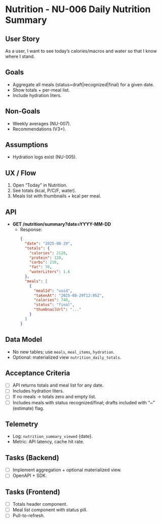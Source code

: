 # Nutrition - NU-006 Daily Nutrition Summary

## User Story

As a user, I want to see today’s calories/macros and water so that I know where I stand.

## Goals

- Aggregate all meals (status=draft|recognized|final) for a given date.
- Show totals + per-meal list.
- Include hydration liters.

## Non-Goals

- Weekly averages (NU-007).
- Recommendations (V3+).

## Assumptions

- Hydration logs exist (NU-005).

## UX / Flow

1. Open “Today” in Nutrition.
2. See totals (kcal, P/C/F, water).
3. Meals list with thumbnails + kcal per meal.

## API

- **GET /nutrition/summary?date=YYYY-MM-DD**
  - Response:
    ```json
    {
      "date": "2025-08-29",
      "totals": {
        "calories": 2120,
        "protein": 120,
        "carbs": 210,
        "fat": 70,
        "waterLiters": 1.6
      },
      "meals": [
        {
          "mealId": "uuid",
          "takenAt": "2025-08-29T12:05Z",
          "calories": 740,
          "status": "final",
          "thumbnailUrl": "..."
        }
      ]
    }
    ```

## Data Model

- No new tables; use `meals`, `meal_items`, `hydration`.
- Optional: materialized view `nutrition_daily_totals`.

## Acceptance Criteria

- [ ] API returns totals and meal list for any date.
- [ ] Includes hydration liters.
- [ ] If no meals → totals zero and empty list.
- [ ] Includes meals with status recognized/final; drafts included with “~” (estimate) flag.

## Telemetry

- Log: `nutrition_summary_viewed` {date}.
- Metric: API latency, cache hit rate.

## Tasks (Backend)

- [ ] Implement aggregation + optional materialized view.
- [ ] OpenAPI + SDK.

## Tasks (Frontend)

- [ ] Totals header component.
- [ ] Meal list component with status pill.
- [ ] Pull-to-refresh.
